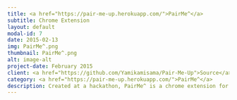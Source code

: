 ```yaml
---
title: <a href="https://pair-me-up.herokuapp.com/">PairMe^</a>
subtitle: Chrome Extension
layout: default
modal-id: 7
date: 2015-02-13
img: PairMe^.png
thumbnail: PairMe^.png
alt: image-alt
project-date: February 2015
client: <a href="https://github.com/Yamikamisama/Pair-Me-Up">Source</a>
category: <a href="https://pair-me-up.herokuapp.com/">PairMe^</a>
description: Created at a hackathon, PairMe^ is a chrome extension for creating pairing sessions. The extension allows two users to sign in and create an interval for how long each will drive and navigate, it then prompts the users to switch on completion of the time. When the paring session is over it emails both users with a link to a feedback form so they can give actionable, kind, and specific feedback. This feedback goes to the database and updates their user profile page where they can view the feedback and see how they are rated as a pair Driver or Navigator.
---
```

